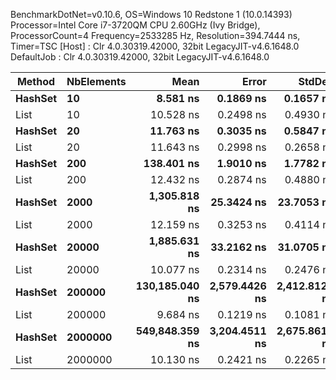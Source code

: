 
BenchmarkDotNet=v0.10.6, OS=Windows 10 Redstone 1 (10.0.14393)
Processor=Intel Core i7-3720QM CPU 2.60GHz (Ivy Bridge), ProcessorCount=4
Frequency=2533285 Hz, Resolution=394.7444 ns, Timer=TSC
  [Host]     : Clr 4.0.30319.42000, 32bit LegacyJIT-v4.6.1648.0
  DefaultJob : Clr 4.0.30319.42000, 32bit LegacyJIT-v4.6.1648.0


  Method | NbElements |           Mean |         Error |        StdDev |            Min |            Max |
-------- |----------- |---------------:|--------------:|--------------:|---------------:|---------------:|
 **HashSet** |         **10** |       **8.581 ns** |     **0.1869 ns** |     **0.1657 ns** |       **8.356 ns** |       **8.949 ns** |
    List |         10 |      10.528 ns |     0.2498 ns |     0.4930 ns |       9.528 ns |      11.467 ns |
 **HashSet** |         **20** |      **11.763 ns** |     **0.3035 ns** |     **0.5847 ns** |      **11.261 ns** |      **13.925 ns** |
    List |         20 |      11.643 ns |     0.2998 ns |     0.2658 ns |      11.389 ns |      12.347 ns |
 **HashSet** |        **200** |     **138.401 ns** |     **1.9010 ns** |     **1.7782 ns** |     **135.131 ns** |     **140.972 ns** |
    List |        200 |      12.432 ns |     0.2874 ns |     0.4880 ns |      11.569 ns |      13.604 ns |
 **HashSet** |       **2000** |   **1,305.818 ns** |    **25.3424 ns** |    **23.7053 ns** |   **1,282.679 ns** |   **1,370.554 ns** |
    List |       2000 |      12.159 ns |     0.3253 ns |     0.4114 ns |      11.630 ns |      13.253 ns |
 **HashSet** |      **20000** |   **1,885.631 ns** |    **33.2162 ns** |    **31.0705 ns** |   **1,841.559 ns** |   **1,935.949 ns** |
    List |      20000 |      10.077 ns |     0.2314 ns |     0.2476 ns |       9.738 ns |      10.660 ns |
 **HashSet** |     **200000** | **130,185.040 ns** | **2,579.4426 ns** | **2,412.8120 ns** | **127,679.056 ns** | **136,880.667 ns** |
    List |     200000 |       9.684 ns |     0.1219 ns |     0.1081 ns |       9.552 ns |       9.967 ns |
 **HashSet** |    **2000000** | **549,848.359 ns** | **3,204.4511 ns** | **2,675.8616 ns** | **545,933.415 ns** | **555,998.626 ns** |
    List |    2000000 |      10.130 ns |     0.2421 ns |     0.2265 ns |       9.745 ns |      10.519 ns |
